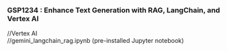 ### GSP1234 : Enhance Text Generation with RAG, LangChain, and Vertex AI 

//Vertex AI   
//gemini_langchain_rag.ipynb (pre-installed Jupyter notebook)  


